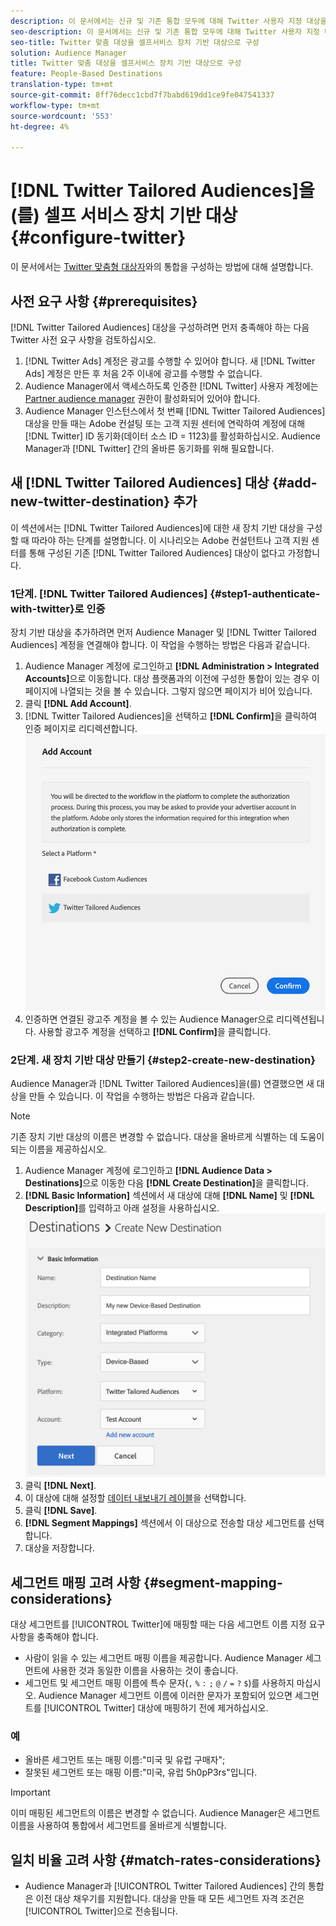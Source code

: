 ```yaml
---
description: 이 문서에서는 신규 및 기존 통합 모두에 대해 Twitter 사용자 지정 대상을 구성하는 방법에 대해 설명합니다.
seo-description: 이 문서에서는 신규 및 기존 통합 모두에 대해 Twitter 사용자 지정 대상을 구성하는 방법에 대해 설명합니다.
seo-title: Twitter 맞춤 대상을 셀프서비스 장치 기반 대상으로 구성
solution: Audience Manager
title: Twitter 맞춤 대상을 셀프서비스 장치 기반 대상으로 구성
feature: People-Based Destinations
translation-type: tm+mt
source-git-commit: 8ff76decc1cbd7f7babd619dd1ce9fe047541337
workflow-type: tm+mt
source-wordcount: '553'
ht-degree: 4%

---
```



# [!DNL Twitter Tailored Audiences]을(를) 셀프 서비스 장치 기반 대상 {#configure-twitter}

이 문서에서는 [Twitter 맞춤형 대상자](https://business.twitter.com/en/targeting/tailored-audiences.html)와의 통합을 구성하는 방법에 대해 설명합니다.

## 사전 요구 사항 {#prerequisites}

[!DNL Twitter Tailored Audiences] 대상을 구성하려면 먼저 충족해야 하는 다음 Twitter 사전 요구 사항을 검토하십시오.

1. [!DNL Twitter Ads] 계정은 광고를 수행할 수 있어야 합니다. 새 [!DNL Twitter Ads] 계정은 만든 후 처음 2주 이내에 광고를 수행할 수 없습니다.
2. Audience Manager에서 액세스하도록 인증한 [!DNL Twitter] 사용자 계정에는 [Partner audience manager](https://business.twitter.com/en/help/troubleshooting/multi-user-login-faq.html#accesslevels) 권한이 활성화되어 있어야 합니다.
3. Audience Manager 인스턴스에서 첫 번째 [!DNL Twitter Tailored Audiences] 대상을 만들 때는 Adobe 컨설팅 또는 고객 지원 센터에 연락하여 계정에 대해 [!DNL Twitter] ID 동기화(데이터 소스 ID = 1123)를 활성화하십시오. Audience Manager과 [!DNL Twitter] 간의 올바른 동기화를 위해 필요합니다.

## 새 [!DNL Twitter Tailored Audiences] 대상 {#add-new-twitter-destination} 추가

이 섹션에서는 [!DNL Twitter Tailored Audiences]에 대한 새 장치 기반 대상을 구성할 때 따라야 하는 단계를 설명합니다. 이 시나리오는 Adobe 컨설턴트나 고객 지원 센터를 통해 구성된 기존 [!DNL Twitter Tailored Audiences] 대상이 없다고 가정합니다.

### 1단계. [!DNL Twitter Tailored Audiences] {#step1-authenticate-with-twitter}로 인증

장치 기반 대상을 추가하려면 먼저 Audience Manager 및 [!DNL Twitter Tailored Audiences] 계정을 연결해야 합니다. 이 작업을 수행하는 방법은 다음과 같습니다.

1. Audience Manager 계정에 로그인하고 **[!DNL Administration > Integrated Accounts]**&#x200B;으로 이동합니다. 대상 플랫폼과의 이전에 구성한 통합이 있는 경우 이 페이지에 나열되는 것을 볼 수 있습니다. 그렇지 않으면 페이지가 비어 있습니다.
1. 클릭 **[!DNL Add Account]**.
1. [!DNL Twitter Tailored Audiences]을 선택하고 **[!DNL Confirm]**&#x200B;을 클릭하여 인증 페이지로 리디렉션합니다.                     ![통합 플랫폼](assets/dbd-integrated-platforms.png)
1. 인증하면 연결된 광고주 계정을 볼 수 있는 Audience Manager으로 리디렉션됩니다. 사용할 광고주 계정을 선택하고 **[!DNL Confirm]**&#x200B;을 클릭합니다.

### 2단계. 새 장치 기반 대상 만들기 {#step2-create-new-destination}

Audience Manager과 [!DNL Twitter Tailored Audiences]을(를) 연결했으면 새 대상을 만들 수 있습니다. 이 작업을 수행하는 방법은 다음과 같습니다.

>[!NOTE]
>
>기존 장치 기반 대상의 이름은 변경할 수 없습니다. 대상을 올바르게 식별하는 데 도움이 되는 이름을 제공하십시오.

1. Audience Manager 계정에 로그인하고 **[!DNL Audience Data > Destinations]**&#x200B;으로 이동한 다음 **[!DNL Create Destination]**&#x200B;을 클릭합니다.
1. **[!DNL Basic Information]** 섹션에서 새 대상에 대해 **[!DNL Name]** 및 **[!DNL Description]**&#x200B;를 입력하고 아래 설정을 사용하십시오.![setup](assets/dbd-new-basic.png)
1. 클릭 **[!DNL Next]**.
1. 이 대상에 대해 설정할 [데이터 내보내기 레이블](/help/using/features/data-export-controls.md#controls-labels)을 선택합니다.
1. 클릭 **[!DNL Save]**.
1. **[!DNL Segment Mappings]** 섹션에서 이 대상으로 전송할 대상 세그먼트를 선택합니다.
1. 대상을 저장합니다.

## 세그먼트 매핑 고려 사항 {#segment-mapping-considerations}

대상 세그먼트를 [!UICONTROL Twitter]에 매핑할 때는 다음 세그먼트 이름 지정 요구 사항을 충족해야 합니다.

* 사람이 읽을 수 있는 세그먼트 매핑 이름을 제공합니다. Audience Manager 세그먼트에 사용한 것과 동일한 이름을 사용하는 것이 좋습니다.
* 세그먼트 및 세그먼트 매핑 이름에 특수 문자(`,` `%` `:` `;` `@` `/` `=` `?` `$`)를 사용하지 마십시오. Audience Manager 세그먼트 이름에 이러한 문자가 포함되어 있으면 세그먼트를 [!UICONTROL Twitter] 대상에 매핑하기 전에 제거하십시오.

### 예

* 올바른 세그먼트 또는 매핑 이름:&quot;미국 및 유럽 구매자&quot;;
* 잘못된 세그먼트 또는 매핑 이름:&quot;미국, 유럽 5h0pP3rs&quot;입니다.

>[!IMPORTANT]
>
>이미 매핑된 세그먼트의 이름은 변경할 수 없습니다. Audience Manager은 세그먼트 이름을 사용하여 통합에서 세그먼트를 올바르게 식별합니다.

## 일치 비율 고려 사항 {#match-rates-considerations}

* Audience Manager과 [!UICONTROL Twitter Tailored Audiences] 간의 통합은 이전 대상 채우기를 지원합니다. 대상을 만들 때 모든 세그먼트 자격 조건은 [!UICONTROL Twitter]으로 전송됩니다.
